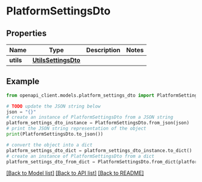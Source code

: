 # PlatformSettingsDto


## Properties

Name | Type | Description | Notes
------------ | ------------- | ------------- | -------------
**utils** | [**UtilsSettingsDto**](UtilsSettingsDto.md) |  | 

## Example

```python
from openapi_client.models.platform_settings_dto import PlatformSettingsDto

# TODO update the JSON string below
json = "{}"
# create an instance of PlatformSettingsDto from a JSON string
platform_settings_dto_instance = PlatformSettingsDto.from_json(json)
# print the JSON string representation of the object
print(PlatformSettingsDto.to_json())

# convert the object into a dict
platform_settings_dto_dict = platform_settings_dto_instance.to_dict()
# create an instance of PlatformSettingsDto from a dict
platform_settings_dto_from_dict = PlatformSettingsDto.from_dict(platform_settings_dto_dict)
```
[[Back to Model list]](../README.md#documentation-for-models) [[Back to API list]](../README.md#documentation-for-api-endpoints) [[Back to README]](../README.md)


